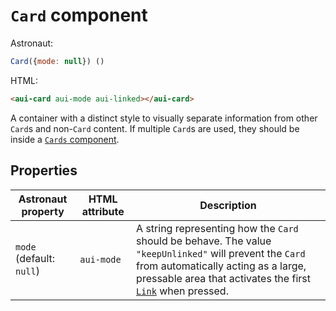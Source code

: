 # `Card` component
Astronaut:
```javascript
Card({mode: null}) ()
```

HTML:
```html
<aui-card aui-mode aui-linked></aui-card>
```

A container with a distinct style to visually separate information from other `Card`s and non-`Card` content. If multiple `Card`s are used, they should be inside a [`Cards` component](reference/components/cards.md).

## Properties
| Astronaut property | HTML attribute | Description |
|---|---|---|
| `mode` (default: `null`) | `aui-mode` | A string representing how the `Card` should be behave. The value `"keepUnlinked"` will prevent the `Card` from automatically acting as a large, pressable area that activates the first [`Link`](reference/components/link.md) when pressed. |